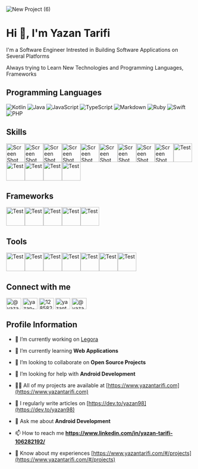 ![New Project (6)](https://user-images.githubusercontent.com/29167110/199554964-5d0e913d-72da-4527-9ef4-68b90d0e2a95.png)

# Hi 👋, I'm Yazan Tarifi

I'm a Software Engineer Intrested in Building Software Applications on Several Platforms

Always trying to Learn New Technologies and Programming Languages, Frameworks


## Programming Languages

![Kotlin](https://img.shields.io/badge/-Kotlin-000?&logo=Kotlin)
![Java](https://img.shields.io/badge/-Java-000?&logo=Java)
![JavaScript](https://img.shields.io/badge/-JavaScript-000?&logo=JavaScript)
![TypeScript](https://img.shields.io/badge/-TypeScript-000?&logo=TypeScript)
![Markdown](https://img.shields.io/badge/-Markdown-000?&logo=Markdown)
![Ruby](https://img.shields.io/badge/-Ruby-000?&logo=Ruby)
![Swift](https://img.shields.io/badge/-Swift-000?&logo=Swift)
![PHP](https://img.shields.io/badge/-PHP-000?&logo=PHP)

## Skills

<img width="50" height="50" alt="Screen Shot 2022-10-29 at 6 37 29 PM" src="https://user-images.githubusercontent.com/29167110/199557238-1f426397-0c50-4581-a801-9844778bdfef.png"><img width="50" height="50" alt="Screen Shot 2022-10-29 at 6 37 29 PM" src="https://user-images.githubusercontent.com/29167110/199558516-1a1156c8-083d-44eb-85e3-cece335ef61c.png"><img width="50" height="50" alt="Screen Shot 2022-10-29 at 6 37 29 PM" src="https://user-images.githubusercontent.com/29167110/199559951-71e93dc6-8f97-42ae-a3a2-2a8c44ff75a2.png"><img width="50" height="50" alt="Screen Shot 2022-10-29 at 6 37 29 PM" src="https://user-images.githubusercontent.com/29167110/199560403-64db8c07-57d8-4806-ae98-d6e750379d43.png"><img width="50" height="50" alt="Screen Shot 2022-10-29 at 6 37 29 PM" src="https://user-images.githubusercontent.com/29167110/199560827-4de13d7d-267b-4ec7-9afd-1685608d6d58.png"><img width="50" height="50" alt="Screen Shot 2022-10-29 at 6 37 29 PM" src="https://user-images.githubusercontent.com/29167110/199561149-d16ab6d2-9cef-4b83-8ae6-9799254c4ab8.png"><img width="50" height="50" alt="Screen Shot 2022-10-29 at 6 37 29 PM" src="https://user-images.githubusercontent.com/29167110/199561640-bbfa225b-15e6-4789-a10c-114a32a78d9e.png"><img width="50" height="50" alt="Screen Shot 2022-10-29 at 6 37 29 PM" src="https://user-images.githubusercontent.com/29167110/199561666-b1d50c42-0e1f-4e53-a9f2-d08ff85b62a2.png"><img width="50" height="50" alt="Screen Shot 2022-10-29 at 6 37 29 PM" src="https://user-images.githubusercontent.com/29167110/199562082-ea7aa8ca-ef1c-46d5-852e-2739128a6ca5.png"><img width="50" height="50" alt="Test" src="https://user-images.githubusercontent.com/29167110/199562579-c50e71e2-87c7-4480-a3de-670b9fa97404.png"><img width="50" height="50" alt="Test" src="https://user-images.githubusercontent.com/29167110/199562665-8d2c7a74-15b2-4aa5-b844-2afe3e937638.png"><img width="50" height="50" alt="Test" src="https://user-images.githubusercontent.com/29167110/199562983-29ae5f4c-f3c4-47f1-9d65-1e1f5266c567.png"><img width="50" height="50" alt="Test" src="https://user-images.githubusercontent.com/29167110/199563396-ca90bba0-2048-4c36-bda0-8c40f308429e.png"><img width="50" height="50" alt="Test" src="https://user-images.githubusercontent.com/29167110/199563587-f85e0d43-8f55-481b-ab67-5eaa5906f465.png">

## Frameworks

<img width="50" height="50" alt="Test" src="https://user-images.githubusercontent.com/29167110/199563863-5f05a7a7-ed4b-4208-aac7-303a9376075a.png"><img width="50" height="50" alt="Test" src="https://user-images.githubusercontent.com/29167110/199564399-e7f7c6d9-df0c-4116-a037-c4226991882c.png"><img width="50" height="50" alt="Test" src="https://user-images.githubusercontent.com/29167110/199564756-194a657f-af20-44cb-a616-de561dda380e.png"><img width="50" height="50" alt="Test" src="https://user-images.githubusercontent.com/29167110/199564766-1bae3a8d-cc9e-4089-96ab-ca81df579877.png"><img width="50" height="50" alt="Test" src="https://user-images.githubusercontent.com/29167110/199564771-bd0b478d-193c-4c15-bc63-891c0bed7f4b.png">

## Tools

<img width="50" height="50" alt="Test" src="https://user-images.githubusercontent.com/29167110/199565787-27dcc5d2-5608-4b49-8feb-fec0b53d05f9.png"><img width="50" height="50" alt="Test" src="https://user-images.githubusercontent.com/29167110/199565766-a15656dd-b035-455c-8b7c-5a36bcb37827.png"><img width="50" height="50" alt="Test" src="https://user-images.githubusercontent.com/29167110/199566469-9b31d196-aa48-4d76-9992-37147c16ba2a.png"><img width="50" height="50" alt="Test" src="https://user-images.githubusercontent.com/29167110/199566478-dea25cd8-9195-427d-a938-caa2c63bcc58.png"><img width="50" height="50" alt="Test" src="https://user-images.githubusercontent.com/29167110/199566820-4ae95bb7-d86e-4078-bcf4-fb1c47900de8.png"><img width="50" height="50" alt="Test" src="https://user-images.githubusercontent.com/29167110/199566826-645c6af2-cf29-40b1-a4dc-d6932ee40229.png"><img width="50" height="50" alt="Test" src="https://user-images.githubusercontent.com/29167110/199567041-d62b4f45-11ab-48ec-9870-08fa0d58d335.png">


## Connect with me
<p align="left">
<a href="https://dev.to/@yazan98" target="blank"><img align="center" src="https://raw.githubusercontent.com/rahuldkjain/github-profile-readme-generator/master/src/images/icons/Social/devto.svg" alt="@yazan98" height="30" width="40" /></a>
<a href="https://linkedin.com/in/yazan-tarifi-106282192" target="blank"><img align="center" src="https://raw.githubusercontent.com/rahuldkjain/github-profile-readme-generator/master/src/images/icons/Social/linked-in-alt.svg" alt="yazan-tarifi-106282192" height="30" width="40" /></a>
<a href="https://stackoverflow.com/users/12858222" target="blank"><img align="center" src="https://raw.githubusercontent.com/rahuldkjain/github-profile-readme-generator/master/src/images/icons/Social/stack-overflow.svg" alt="12858222" height="30" width="40" /></a>
<a href="https://dribbble.com/yazantarifi" target="blank"><img align="center" src="https://raw.githubusercontent.com/rahuldkjain/github-profile-readme-generator/master/src/images/icons/Social/dribbble.svg" alt="yazantarifi" height="30" width="40" /></a>
<a href="https://medium.com/@yazantarifi98" target="blank"><img align="center" src="https://raw.githubusercontent.com/rahuldkjain/github-profile-readme-generator/master/src/images/icons/Social/medium.svg" alt="@yazantarifi98" height="30" width="40" /></a>
</p>


## Profile Information

- 🔭 I’m currently working on [Legora](https://legora.me)

- 🌱 I’m currently learning **Web Applications**

- 👯 I’m looking to collaborate on **Open Source Projects**

- 🤝 I’m looking for help with **Android Development**

- 👨‍💻 All of my projects are available at [https://www.yazantarifi.com](https://www.yazantarifi.com)

- 📝 I regularly write articles on [https://dev.to/yazan98](https://dev.to/yazan98)

- 💬 Ask me about **Android Development**

- 📫 How to reach me **https://www.linkedin.com/in/yazan-tarifi-106282192/**

- 📄 Know about my experiences [https://www.yazantarifi.com/#/projects](https://www.yazantarifi.com/#/projects)


